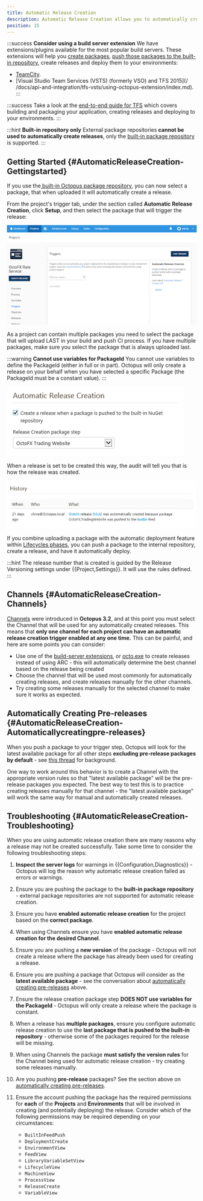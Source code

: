 ```yaml
---
title: Automatic Release Creation
description: Automatic Release Creation allows you to automatically create a new release when a new package is pushed to the built-in package repository.
position: 15
---
```


:::success
**Consider using a build server extension**
We have extensions/plugins available for the most popular build servers. These extensions will help you [create packages](/docs/packaging-applications/index.md), [push those packages to the built-in repository](/docs/packaging-applications/package-repositories/pushing-packages-to-the-built-in-repository.md), create releases and deploy them to your environments:

- [TeamCity](/docs/api-and-integration/teamcity.md).
- [Visual Studio Team Services (VSTS) (formerly VSO) and TFS 2015](/ /docs/api-and-integration/tfs-vsts/using-octopus-extension/index.md).
  :::

:::success
Take a look at the [end-to-end guide for TFS](/docs/api-and-integration/tfs-vsts/index.md) which covers building and packaging your application, creating releases and deploying to your environments.
:::

:::hint
**Built-in repository only**
External package repositories **cannot be used to automatically create releases**, only the [built-in package repository](/docs/packaging-applications/package-repositories/index.md) is supported.
:::

## Getting Started {#AutomaticReleaseCreation-Gettingstarted}

If you use the[ built-in Octopus package repository](/docs/packaging-applications/package-repositories/index.md), you can now select a package, that when uploaded it will automatically create a release.

From the project's trigger tab, under the section called **Automatic Release Creation**, click **Setup**, and then select the package that will trigger the release:

![](automatic-release-creation.png)

As a project can contain multiple packages you need to select the package that will upload LAST in your build and push CI process. If you have multiple packages, make sure you select the package that is always uploaded last.

:::warning
**Cannot use variables for PackageId**
You cannot use variables to define the PackageId (either in full or in part). Octopus will only create a release on your behalf when you have selected a specific Package (the PackageId must be a constant value).
:::

![](/docs/images/3048079/3277647.png "width=469")

When a release is set to be created this way, the audit will tell you that is how the release was created.

![](/docs/images/3048079/3277646.png "width=701")

If you combine uploading a package with the automatic deployment feature within [Lifecycles phases](/docs/deployment-process/lifecycles/index.md#Lifecycles-LifecyclePhases), you can push a package to the internal repository, create a release, and have it automatically deploy.

:::hint
The release number that is created is guided by the Release Versioning settings under {{Project,Settings}}. It will use the rules defined.
:::

## Channels {#AutomaticReleaseCreation-Channels}

[Channels](/docs/deployment-process/channels/index.md) were introduced in **Octopus 3.2**, and at this point you must select the Channel that will be used for any automatically created releases. This means that **only one channel for each project can have an automatic release creation trigger enabled at any one time.** This can be painful, and here are some points you can consider:

- Use one of the [build-server extensions](/docs/api-and-integration/index.md), or [octo.exe](/docs/api-and-integration/octo.exe-command-line/creating-releases.md) to create releases instead of using ARC - this will automatically determine the best channel based on the release being created
- Choose the channel that will be used most commonly for automatically creating releases, and create releases manually for the other channels.
- Try creating some releases manually for the selected channel to make sure it works as expected.

## Automatically Creating Pre-releases {#AutomaticReleaseCreation-Automaticallycreatingpre-releases}

When you push a package to your trigger step, Octopus will look for the latest available package for all other steps **excluding pre-release packages by default** - see [this thread](http://help.octopusdeploy.com/discussions/problems/35401) for background.

One way to work around this behavior is to create a Channel with the appropriate version rules so that "latest available package" will be the pre-release packages you expected. The best way to test this is to practice creating releases manually for that channel - the "latest available package" will work the same way for manual and automatically created releases.

## Troubleshooting {#AutomaticReleaseCreation-Troubleshooting}

When you are using automatic release creation there are many reasons why a release may not be created successfully. Take some time to consider the following troubleshooting steps:

1. **Inspect the server logs** for warnings in {{Configuration,Diagnostics}} - Octopus will log the reason why automatic release creation failed as errors or warnings.

2. Ensure you are pushing the package to the **built-in package repository** - external package repositories are not supported for automatic release creation.

3. Ensure you have **enabled automatic release creation** for the project based on the **correct package**.

4. When using Channels ensure you have **enabled automatic release creation for the desired Channel**.

5. Ensure you are pushing a **new version** of the package - Octopus will not create a release where the package has already been used for creating a release.

6. Ensure you are pushing a package that Octopus will consider as the **latest available package** - see the conversation about [automatically creating pre-releases](/docs/deployment-process/project-triggers/automatic-release-creation.md) above.

7. Ensure the release creation package step **DOES NOT use variables for the PackageId** - Octopus will only create a release where the package is constant.

8. When a release has **multiple packages**, ensure you configure automatic release creation to use the **last package that is pushed to the built-in repository** - otherwise some of the packages required for the release will be missing.

9. When using Channels the package **must satisfy the version rules** for the Channel being used for automatic release creation - try creating some releases manually.

10. Are you pushing **pre-release** packages? See the section above on [automatically creating pre-releases](/docs/deployment-process/project-triggers/automatic-release-creation.md).

11. Ensure the account pushing the package has the required permissions for **each** of the **Projects** and **Environments** that will be involved in creating (and potentially deploying) the release. Consider which of the following permissions may be required depending on your circumstances:  

    - `BuiltInFeedPush`  
    - `DeploymentCreate`  
    - `EnvironmentView`  
    - `FeedView`  
    - `LibraryVariableSetView`  
    - `LifecycleView`  
    - `MachineView`  
    - `ProcessView`  
    - `ReleaseCreate`  
    - `VariableView`
